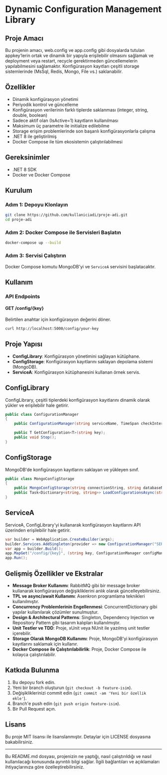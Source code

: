 # Dynamic Configuration Management Library

## Proje Amacı

Bu projenin amacı, web.config ve app.config gibi dosyalarda tutulan appkey’lerin ortak ve dinamik bir yapıyla erişilebilir olmasını sağlamak ve deployment veya restart, recycle gerektirmeden güncellemelerin yapılabilmesini sağlamaktır. Konfigürasyon kayıtları çeşitli storage sistemlerinde (MsSql, Redis, Mongo, File vs.) saklanabilir.

## Özellikler

- Dinamik konfigürasyon yönetimi
- Periyodik kontrol ve güncelleme
- Konfigürasyon verilerinin farklı tiplerde saklanması (integer, string, double, boolean)
- Sadece aktif olan (IsActive=1) kayıtların kullanılması
- Maksimum üç parametre ile initialize edilebilme
- Storage erişim problemlerinde son başarılı konfigürasyonlarla çalışma
- .NET 8 ile geliştirilmiş
- Docker Compose ile tüm ekosistemin çalıştırılabilmesi

## Gereksinimler

- .NET 8 SDK
- Docker ve Docker Compose

## Kurulum

### Adım 1: Depoyu Klonlayın

```bash
git clone https://github.com/kullaniciadi/proje-adi.git
cd proje-adi
```

### Adım 2: Docker Compose ile Servisleri Başlatın

```bash
docker-compose up --build
```

### Adım 3: Servisi Çalıştırın

Docker Compose komutu MongoDB'yi ve `ServiceA` servisini başlatacaktır.

## Kullanım

### API Endpoints

#### GET /config/{key}

Belirtilen anahtar için konfigürasyon değerini döner.

```bash
curl http://localhost:5000/config/your-key
```

## Proje Yapısı

- **ConfigLibrary**: Konfigürasyon yönetimini sağlayan kütüphane.
- **ConfigStorage**: Konfigürasyon kayıtlarını saklayan depolama sistemi (MongoDB).
- **ServiceA**: Konfigürasyon kütüphanesini kullanan örnek servis.

## ConfigLibrary

ConfigLibrary, çeşitli tiplerdeki konfigürasyon kayıtlarını dinamik olarak yükler ve erişilebilir hale getirir.

```csharp
public class ConfigurationManager
{
    public ConfigurationManager(string serviceName, TimeSpan checkInterval, Func<Task<Dictionary<string, string>>> loadConfigurations);

    public T GetConfiguration<T>(string key);
    public void Stop();
}
```

## ConfigStorage

MongoDB'de konfigürasyon kayıtlarını saklayan ve yükleyen sınıf.

```csharp
public class MongoConfigStorage
{
    public MongoConfigStorage(string connectionString, string databaseName, string collectionName);
    public Task<Dictionary<string, string>> LoadConfigurationsAsync(string serviceName);
}
```

## ServiceA

ServiceA, ConfigLibrary'yi kullanarak konfigürasyon kayıtlarını API üzerinden erişilebilir hale getirir.

```csharp
var builder = WebApplication.CreateBuilder(args);
builder.Services.AddSingleton(provider => new ConfigurationManager("SERVICE-A", TimeSpan.FromSeconds(30), () => storage.LoadConfigurationsAsync("SERVICE-A")));
var app = builder.Build();
app.MapGet("/config/{key}", (string key, ConfigurationManager configManager) => { var value = configManager.GetConfiguration<string>(key); return value is not null ? Results.Ok(value) : Results.NotFound(); });
app.Run();
```

## Gelişmiş Özellikler ve Ekstralar

- **Message Broker Kullanımı**: RabbitMQ gibi bir message broker kullanarak konfigürasyon değişikliklerini anlık olarak güncelleyebilirsiniz.
- **TPL ve async/await Kullanımı**: Asenkron programlama teknikleri kullanılmıştır.
- **Concurrency Problemlerinin Engellenmesi**: ConcurrentDictionary gibi yapılar kullanılarak çözümler sunulmuştur.
- **Design & Architectural Patterns**: Singleton, Dependency Injection ve Repository Pattern gibi tasarım kalıpları kullanılmıştır.
- **Unit Testler ve TDD**: Proje, xUnit veya NUnit ile yazılmış unit testler içerebilir.
- **Storage Olarak MongoDB Kullanımı**: Proje, MongoDB'yi konfigürasyon kayıtlarını saklamak için kullanır.
- **Docker Compose ile Çalıştırılabilirlik**: Proje, Docker Compose ile kolayca çalıştırılabilir.

## Katkıda Bulunma

1. Bu depoyu fork edin.
2. Yeni bir branch oluşturun (`git checkout -b feature-isim`).
3. Değişikliklerinizi commit edin (`git commit -am 'Yeni bir özellik ekle'`).
4. Branch'e push edin (`git push origin feature-isim`).
5. Bir Pull Request açın.

## Lisans

Bu proje MIT lisansı ile lisanslanmıştır. Detaylar için LICENSE dosyasına bakabilirsiniz.

---

Bu README.md dosyası, projenizin ne yaptığı, nasıl çalıştırıldığı ve nasıl kullanılacağı konusunda ayrıntılı bilgi sağlar. İlgili bağlantıları ve açıklamaları ihtiyaçlarınıza göre özelleştirebilirsiniz.
